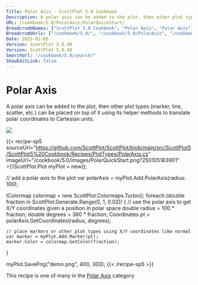 ```yaml
---
Title: Polar Axis - ScottPlot 5.0 Cookbook
Description: A polar axis can be added to the plot, then other plot types (marker, line, scatter, etc.) can be placed on top of it using its helper methods to translate polar coordinates to Cartesian units.
URL: /cookbook/5.0/PolarAxis/PolarQuickStart/
BreadcrumbNames: ["ScottPlot 5.0 Cookbook", "Polar Axis", "Polar Axis"]
BreadcrumbUrls: ["/cookbook/5.0/", "/cookbook/5.0/PolarAxis", "/cookbook/5.0/PolarAxis/PolarQuickStart"]
Date: 2025-01-05
Version: ScottPlot 5.0.48
Version: ScottPlot 5.0.48
SearchUrl: "/cookbook/5.0/search/"
ShowEditLink: false
---
```



<div class='d-flex align-items-center mt-5'>
<h1 class='me-2 text-dark my-0 border-0'>Polar Axis</h1>
</div>

A polar axis can be added to the plot, then other plot types (marker, line, scatter, etc.) can be placed on top of it using its helper methods to translate polar coordinates to Cartesian units.

[![](/cookbook/5.0/images/PolarQuickStart.png?250105183901)](/cookbook/5.0/images/PolarQuickStart.png?250105183901)

{{< recipe-sp5 sourceUrl="https://github.com/ScottPlot/ScottPlot/blob/main/src/ScottPlot5/ScottPlot5%20Cookbook/Recipes/PlotTypes/PolarAxis.cs" imageUrl="/cookbook/5.0/images/PolarQuickStart.png?250105183901" >}}ScottPlot.Plot myPlot = new();

// add a polar axis to the plot
var polarAxis = myPlot.Add.PolarAxis(radius: 100);

IColormap colormap = new ScottPlot.Colormaps.Turbo();
foreach (double fraction in ScottPlot.Generate.Range(0, 1, 0.02))
{
    // use the polar axis to get X/Y coordinates given a position in polar space
    double radius = 100 * fraction;
    double degrees = 360 * fraction;
    Coordinates pt = polarAxis.GetCoordinates(radius, degrees);

    // place markers or other plot types using X/Y coordinates like normal
    var marker = myPlot.Add.Marker(pt);
    marker.Color = colormap.GetColor(fraction);
}

myPlot.SavePng("demo.png", 400, 300);
{{< /recipe-sp5 >}}

<div class='my-5 text-center'>This recipe is one of many in the <a href='/cookbook/5.0/PolarAxis'>Polar Axis</a> category</div>


